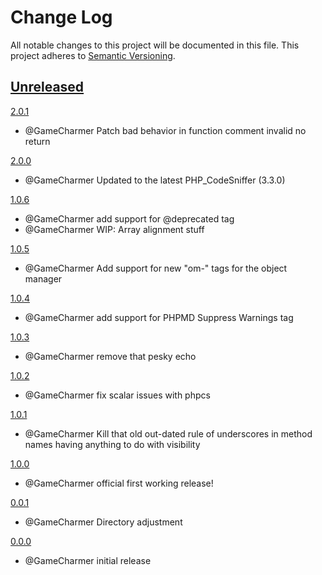 
# Change Log
All notable changes to this project will be documented in this file.
This project adheres to [Semantic Versioning](http://semver.org/).


## [Unreleased](https://github.com/GameCharmer/CodeSnifferContrib)

 

[2.0.1](https://github.com/GameCharmer/CodeSnifferContrib/releases/tag/2.0.1)
 - @GameCharmer Patch bad behavior in function comment invalid no return


[2.0.0](https://github.com/GameCharmer/CodeSnifferContrib/releases/tag/2.0.0)
 - @GameCharmer Updated to the latest PHP_CodeSniffer (3.3.0)
 
 
[1.0.6](https://github.com/GameCharmer/CodeSnifferContrib/releases/tag/1.0.6)
 - @GameCharmer add support for @deprecated tag
 - @GameCharmer WIP: Array alignment stuff


[1.0.5](https://github.com/GameCharmer/CodeSnifferContrib/releases/tag/1.0.5)
 - @GameCharmer Add support for new "om-" tags for the object manager


[1.0.4](https://github.com/GameCharmer/CodeSnifferContrib/releases/tag/1.0.4)
 - @GameCharmer add support for PHPMD Suppress Warnings tag 


[1.0.3](https://github.com/GameCharmer/CodeSnifferContrib/releases/tag/1.0.3)
 - @GameCharmer remove that pesky echo


[1.0.2](https://github.com/GameCharmer/CodeSnifferContrib/releases/tag/1.0.2)
 - @GameCharmer fix scalar issues with phpcs


[1.0.1](https://github.com/GameCharmer/CodeSnifferContrib/releases/tag/1.0.1)
 - @GameCharmer Kill that old out-dated rule of underscores in method names having anything to do with visibility


[1.0.0](https://github.com/GameCharmer/CodeSnifferContrib/releases/tag/1.0.0)
 - @GameCharmer official first working release!


[0.0.1](https://github.com/GameCharmer/CodeSnifferContrib/releases/tag/0.0.1)
 - @GameCharmer Directory adjustment

 
[0.0.0](https://github.com/GameCharmer/CodeSnifferContrib/releases/tag/0.0.0)
 - @GameCharmer initial release
